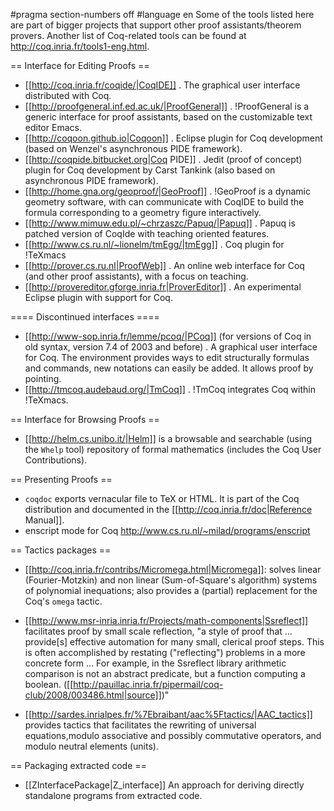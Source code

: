 #pragma section-numbers off
#language en
Some of the tools listed here are part of bigger projects that support other proof assistants/theorem provers.  Another list of Coq-related tools can be found at http://coq.inria.fr/tools1-eng.html.

== Interface for Editing Proofs ==
 * [[http://coq.inria.fr/coqide/|CoqIDE]]
  . The graphical user interface distributed with Coq.
 * [[http://proofgeneral.inf.ed.ac.uk/|ProofGeneral]]
  . !ProofGeneral is a generic interface for proof assistants, based on the customizable text editor Emacs.
 * [[http://coqoon.github.io|Coqoon]]
  . Eclipse plugin for Coq development (based on Wenzel's asynchronous PIDE framework).
 * [[http://coqpide.bitbucket.org|Coq PIDE]]
  . Jedit (proof of concept) plugin for Coq development by Carst Tankink (also based on asynchronous PIDE framework).
 * [[http://home.gna.org/geoproof/|GeoProof]]
  . !GeoProof is a dynamic geometry software, with can communicate with CoqIDE to build the formula corresponding to a geometry figure interactively.
 * [[http://www.mimuw.edu.pl/~chrzaszc/Papuq/|Papuq]]
  . Papuq is patched version of CoqIde with teaching oriented features.
 * [[http://www.cs.ru.nl/~lionelm/tmEgg/|tmEgg]]
  . Coq plugin for !TeXmacs
 * [[http://prover.cs.ru.nl|ProofWeb]]
  . An online web interface for Coq (and other proof assistants), with a focus on teaching.
 * [[http://provereditor.gforge.inria.fr|ProverEditor]]
  . An experimental Eclipse plugin with support for Coq.

==== Discontinued interfaces ====

 * [[http://www-sop.inria.fr/lemme/pcoq/|PCoq]] (for versions of Coq in old syntax, version 7.4 of 2003 and before)
  . A graphical user interface for Coq. The environment provides ways to edit structurally formulas and commands, new notations can easily be added. It allows proof by pointing.
 * [[http://tmcoq.audebaud.org/|TmCoq]]
  . !TmCoq integrates Coq within !TeXmacs.

== Interface for Browsing Proofs ==
 * [[http://helm.cs.unibo.it/|Helm]] is a browsable and searchable (using the `Whelp` tool) repository of formal mathematics (includes the Coq User Contributions).

== Presenting Proofs ==
 * `coqdoc` exports vernacular file to TeX or HTML. It is part of the Coq distribution and documented in the [[http://coq.inria.fr/doc|Reference Manual]].
 * enscript mode for Coq http://www.cs.ru.nl/~milad/programs/enscript

== Tactics packages ==
 * [[http://coq.inria.fr/contribs/Micromega.html|Micromega]]: solves linear (Fourier-Motzkin) and non linear (Sum-of-Square's algorithm) systems of polynomial inequations; also provides a (partial) replacement for the Coq's `omega` tactic.

 * [[http://www.msr-inria.inria.fr/Projects/math-components|Ssreflect]] facilitates proof by small scale reflection, "a style of proof that ... provide[s] effective automation for many small, clerical proof steps. This is often accomplished by restating ("reflecting") problems in a more concrete form ... For example, in the Ssreflect library arithmetic comparison is not an abstract predicate, but a function computing a boolean. ([[http://pauillac.inria.fr/pipermail/coq-club/2008/003486.html|source]])"

 * [[http://sardes.inrialpes.fr/%7Ebraibant/aac%5Ftactics/|AAC_tactics]] provides tactics that facilitates the rewriting of universal equations,modulo associative and   possibly commutative operators, and modulo neutral elements (units).

== Packaging extracted code ==
 * [[ZInterfacePackage|Z_interface]] An approach for deriving directly standalone programs from extracted code.
